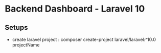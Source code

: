 
# Backend Dashboard - Laravel 10

## Setups

- create laravel project : composer create-project laravel/laravel:^10.0 projectName


